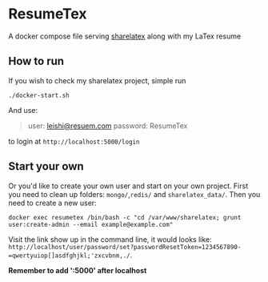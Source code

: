 # ResumeTex
A docker compose file serving [sharelatex](https://hub.docker.com/r/sharelatex/sharelatex/) along with my LaTex resume

## How to run
If you wish to check my sharelatex project, simple run
```
./docker-start.sh
```
And use:
> user: leishi@resuem.com
> password: ResumeTex

to login at `http://localhost:5000/login`

## Start your own
Or you'd like to create your own user and start on your own project. First you need to clean up folders: `mongo/`,`redis/` and `sharelatex_data/`. Then you need to create a new user:
```
docker exec resumetex /bin/bash -c "cd /var/www/sharelatex; grunt user:create-admin --email example@example.com"
```
Visit the link show up in the command line, it would looks like:
`http://localhost/user/password/set?passwordResetToken=1234567890-=qwertyuiop[]asdfghjkl;'zxcvbnm,./`. 

**Remember to add ':5000' after localhost**



